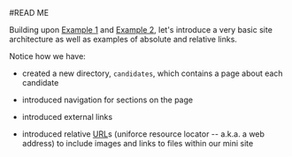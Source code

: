 #READ ME

Building upon [Example 1](https://github.com/erinbrown/umiami-web-design/blob/master/week-04/example-01) and [Example 2](https://github.com/erinbrown/umiami-web-design/blob/master/week-04/example-01), let's introduce a very basic site architecture as well as examples of absolute and relative links.

Notice how we have:

- created a new directory, `candidates`, which contains a page about each candidate

- introduced navigation for sections on the page

- introduced external links

- introduced relative [URL](http://en.wikipedia.org/wiki/Uniform_resource_locator)s (uniforce resource locator -- a.k.a. a web address) to include images and links to files within our mini site